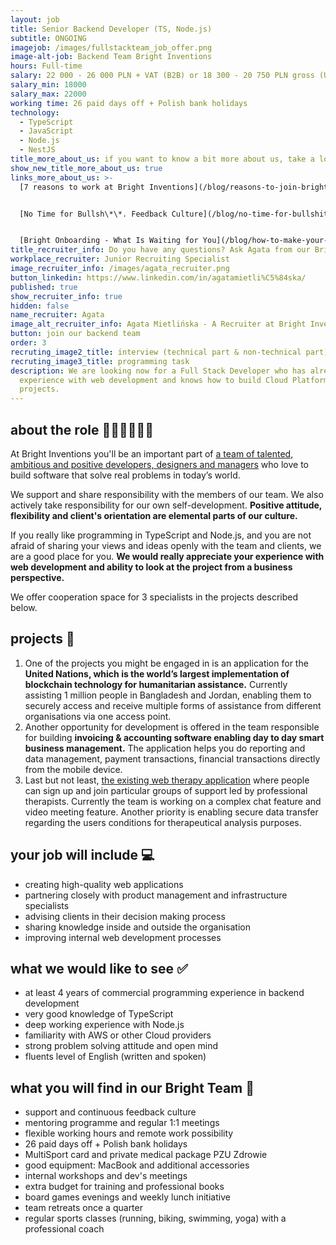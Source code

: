 ```yaml
---
layout: job
title: Senior Backend Developer (TS, Node.js)
subtitle: ONGOING
imagejob: /images/fullstackteam_job_offer.png
image-alt-job: Backend Team Bright Inventions
hours: Full-time
salary: 22 000 - 26 000 PLN + VAT (B2B) or 18 300 - 20 750 PLN gross (UoP)
salary_min: 18000
salary_max: 22000
working time: 26 paid days off + Polish bank holidays
technology:
  - TypeScript
  - JavaScript
  - Node.js
  - NestJS
title_more_about_us: if you want to know a bit more about us, take a look below 🙋🏻‍♀️🙋🏻‍♂️
show_new_title_more_about_us: true
links_more_about_us: >-
  [7 reasons to work at Bright Inventions](/blog/reasons-to-join-bright)


  [No Time for Bullsh\*\*. Feedback Culture](/blog/no-time-for-bullshit-feedback-culture/)


  [Bright Onboarding - What Is Waiting for You](/blog/how-to-make-your-onboarding-bright)
title_recruiter_info: Do you have any questions? Ask Agata from our Bright team!
workplace_recruiter: Junior Recruiting Specialist
image_recruiter_info: /images/agata_recruiter.png
button_linkedin: https://www.linkedin.com/in/agatamietli%C5%84ska/
published: true
show_recruiter_info: true
hidden: false
name_recruiter: Agata
image_alt_recruiter_info: Agata Mietlińska - A Recruiter at Bright Inventions
button: join our backend team
order: 3
recruting_image2_title: interview (technical part & non-technical part)
recruting_image3_title: programming task
description: We are looking now for a Full Stack Developer who has already had
  experience with web development and knows how to build Cloud Platform
  projects.
---
```

## about the role 👩🏻‍💻🧑🏻‍💻

At Bright Inventions you'll be an important part of [a team of talented, ambitious and positive developers, designers and managers](https://brightinventions.pl/about-us/team/) who love to build software that solve real problems in today’s world.

We support and share responsibility with the members of our team. We also actively take responsibility for our own self-development. **Positive attitude, flexibility and client's orientation are elemental parts of our culture.**

If you really like programming in TypeScript and Node.js, and you are not afraid of sharing your views and ideas openly with the team and clients, we are a good place for you.  **We would really appreciate your experience with web development and ability to look at the project from a business perspective.** 

We offer cooperation space for 3 specialists in the projects described below. 

## projects 🚀

1. One of the projects you might be engaged in is an application for the **United Nations, which is the world’s largest implementation of blockchain technology for humanitarian assistance.** Currently assisting 1 million people in Bangladesh and Jordan, enabling them to securely access and receive multiple forms of assistance from different organisations via one access point. 
2. Another opportunity for development is offered in the team responsible for building  **invoicing & accounting software enabling day to day smart business management.** The application helps you do reporting and data management, payment transactions, financial transactions directly from the mobile device. 
3. Last but not least, [the existing web therapy application](https://circlesup.com/) where people can sign up and join particular groups of support led by professional therapists. Currently the team is working on a complex chat feature and video meeting feature. Another priority is enabling secure data transfer regarding the users conditions for therapeutical analysis purposes.

## your job will include 💻

* creating high-quality web applications
* partnering closely with product management and infrastructure specialists
* advising clients in their decision making process
* sharing knowledge inside and outside the organisation 
* improving internal web development processes

## what we would like to see ✅

* at least 4 years of commercial programming experience in backend development
* very good knowledge of TypeScript
* deep working experience with Node.js
* familiarity with AWS or other Cloud providers
* strong problem solving attitude and open mind
* fluents level of English (written and spoken)

## what you will find in our Bright Team 🧡

* support and continuous feedback culture
* mentoring programme and regular 1:1 meetings
* flexible working hours and remote work possibility
* 26 paid days off + Polish bank holidays
* MultiSport card and private medical package PZU Zdrowie
* good equipment: MacBook and additional accessories
* internal workshops and dev's meetings 
* extra budget for training and professional books
* board games evenings and weekly lunch initiative
* team retreats once a quarter
* regular sports classes (running, biking, swimming, yoga) with a professional coach